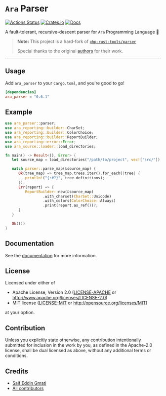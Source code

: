 # `Ara` Parser

[![Actions Status](https://github.com/ara-lang/parser/workflows/ci/badge.svg)](https://github.com/ara-lang/parser/actions)
[![Crates.io](https://img.shields.io/crates/v/ara_parser.svg)](https://crates.io/crates/ara_parser)
[![Docs](https://docs.rs/ara_parser/badge.svg)](https://docs.rs/ara_parser/latest/ara_parser/)

A fault-tolerant, recursive-descent parser for `Ara` Programming Language 🌲

> **Note:** This project is a hard-fork of [`php-rust-tools/parser`](https://github.com/php-rust-tools/parser)
>
> Special thanks to the original [authors](https://github.com/php-rust-tools/parser/graphs/contributors) for their work.

---

## Usage

Add `ara_parser` to your `Cargo.toml`, and you're good to go!

```toml
[dependencies]
ara_parser = "0.6.1"
```

## Example

```rust
use ara_parser::parser;
use ara_reporting::builder::CharSet;
use ara_reporting::builder::ColorChoice;
use ara_reporting::builder::ReportBuilder;
use ara_reporting::error::Error;
use ara_source::loader::load_directories;

fn main() -> Result<(), Error> {
   let source_map = load_directories("/path/to/project", vec!["src/"]).unwrap();

   match parser::parse_map(&source_map) {
      Ok(tree_map) => tree_map.trees.iter().for_each(|tree| {
         println!("{:#?}", tree.definitions);
      }),
      Err(report) => {
         ReportBuilder::new(&source_map)
                 .with_charset(CharSet::Unicode)
                 .with_colors(ColorChoice::Always)
                 .print(report.as_ref())?;
      }
   }

   Ok(())
}
```

## Documentation

See the [documentation](https://ara-lang.io) for more information.

## License

Licensed under either of

 * Apache License, Version 2.0
   ([LICENSE-APACHE](LICENSE-APACHE) or http://www.apache.org/licenses/LICENSE-2.0)
 * MIT license
   ([LICENSE-MIT](LICENSE-MIT) or http://opensource.org/licenses/MIT)

at your option.

## Contribution

Unless you explicitly state otherwise, any contribution intentionally submitted
for inclusion in the work by you, as defined in the Apache-2.0 license, shall be
dual licensed as above, without any additional terms or conditions.

## Credits

* [Saif Eddin Gmati](https://github.com/azjezz)
* [All contributors](https://github.com/ara-lang/parser/graphs/contributors)
